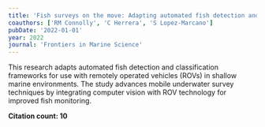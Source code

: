 ```yaml
---
title: 'Fish surveys on the move: Adapting automated fish detection and classification frameworks for videos on a remotely operated vehicle in shallow marine waters'
coauthors: ['RM Connolly', 'C Herrera', 'S Lopez-Marcano']
pubDate: '2022-01-01'
year: 2022
journal: 'Frontiers in Marine Science'
---
```


This research adapts automated fish detection and classification frameworks for use with remotely operated vehicles (ROVs) in shallow marine environments. The study advances mobile underwater survey techniques by integrating computer vision with ROV technology for improved fish monitoring.

**Citation count: 10**